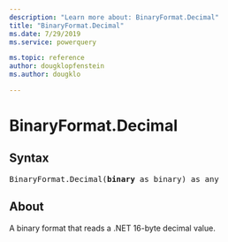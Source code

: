 ```yaml
---
description: "Learn more about: BinaryFormat.Decimal"
title: "BinaryFormat.Decimal"
ms.date: 7/29/2019
ms.service: powerquery

ms.topic: reference
author: dougklopfenstein
ms.author: dougklo

---
```

# BinaryFormat.Decimal

## Syntax

<pre>
BinaryFormat.Decimal(<b>binary</b> as binary) as any 
</pre> 
  
## About  
A binary format that reads a .NET 16-byte decimal value.
